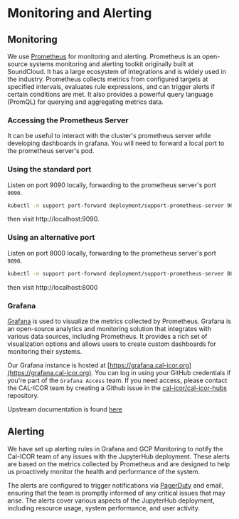 # Monitoring and Alerting

## Monitoring

We use [Prometheus](https://prometheus.io/) for monitoring and alerting.
Prometheus is an open-source systems monitoring and alerting toolkit originally
built at SoundCloud. It has a large ecosystem of integrations and is widely
used in the industry. Prometheus collects metrics from configured targets at
specified intervals, evaluates rule expressions, and can trigger alerts if
certain conditions are met. It also provides a powerful query language (PromQL)
for querying and aggregating metrics data.

### Accessing the Prometheus Server

It can be useful to interact with the cluster's prometheus server while
developing dashboards in grafana. You will need to forward a local port
to the prometheus server's pod.

### Using the standard port

Listen on port 9090 locally, forwarding to the prometheus server's port
`9090`.

``` bash
kubectl -n support port-forward deployment/support-prometheus-server 9090
```

then visit http://localhost:9090.

### Using an alternative port

Listen on port 8000 locally, forwarding to the prometheus server's port `9090`.

``` bash
kubectl -n support port-forward deployment/support-prometheus-server 8000:9090
```

then visit http://localhost:8000

### Grafana 

[Grafana](https://grafana.com/) is used to visualize the metrics collected by
Prometheus. Grafana is an open-source analytics and monitoring solution that
integrates with various data sources, including Prometheus. It provides a rich
set of visualization options and allows users to create custom dashboards for
monitoring their systems.

Our Grafana instance is hosted at 
[https://grafana.cal-icor.org](https://grafana.cal-icor.org). You can log in
using your GitHub credentials if you're part of the `Grafana Access` team. If
you need access, please contact the CAL-ICOR team by creating a Github issue in
the [cal-icor/cal-icor-hubs](https://github.com/cal-icor/cal-icor-hubs/issues)
repository.

Upstream documentation is found 
[here](https://jupyterhub-grafana.readthedocs.io/en/latest/index.html)

## Alerting

We have set up alerting rules in Grafana and GCP Monitoring to notify the 
Cal-ICOR team of any issues with the JupyterHub deployment. These alerts are
based on the metrics collected by Prometheus and are designed to help us
proactively monitor the health and performance of the system.

The alerts are configured to trigger notifications via 
[PagerDuty](https://cal-icor.pagerduty.com) and email, ensuring that the team
is promptly informed of any critical issues that may arise. The alerts cover
various aspects of the JupyterHub deployment, including resource usage, system
performance, and user activity.